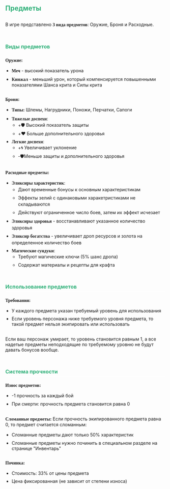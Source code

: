 ## Предметы

<div class=heading>

В игре представлено **3 вида предметов**: Оружие, Броня и Расходные.

</div>

### Виды предметов

<div class=block>

**Оружие:**
- **Меч** - высокий показатель урона
- **Кинжал** - меньший урон, который компенсируется повышенными показателями Шанса крита и Силы крита

</div>

<div class=block>

**Броня:**
- **Типы:** Шлемы, Нагрудники, Поножи, Перчатки, Сапоги
- **Тяжелые доспехи**:
  - +🛡️ Высокий показатель защиты
  - +❤️ Больше дополнительного здоровья
- **Легкие доспехи**:
  - +🌀 Увеличивает уклонение
  - -🛡️Меньше защиты и дополнительного здоровья

</div>

<div class=block>

**Расходные предметы:**
- **Эликсиры характеристик**:
  - Дают временные бонусы к основным характеристикам
  - Эффекты зелий с одинаковыми харакетристиками не складываются
  - Действуют ограниченное число боев, затем их эффект исчезает
- **Эликсиры здоровья** - восстанавливают указанное количество здоровья
- **Эликсир богатства** - увеличивает дроп ресурсов и золота на определенное количество боев
- **Магические сундуки**:
  - Требуют магические ключи (5% шанс дропа)
  - Содержат материалы и рецепты для крафта

</div>

### Использование предметов

<div class=block>

**Требования:**
- У каждого предмета указан требуемый уровень для использования
- Если уровень персонажа ниже требуемого уровня предмета, то такой предмет нельзя экипировать или использовать

</div>

Если ваш персонаж умирает, то уровень становится равным 1, а все надетые предметы неподходящие по требуемому уровню не будут давать бонусов вообще.


### Система прочности

<div class=block>

**Износ предметов:**
- -1 прочность за каждый бой
- При смерти: прочность предмета становится равна 0

</div>

<div class=block>

**Сломанные предметы:**
Если прочность экипированного предмета равна 0, то предмет считается сломанным:
- Сломанные предметы дают только 50% характеристик
- Сломанные предметы нужно починить в специальном разделе на странице "Инвентарь"

</div>

<div class=block>

**Починка:**
- Стоимость: 33% от цены предмета
- Цена фиксированная (не зависит от степени износа)

</div>

<style>
h2 {
  color: #32b17a;
  margin-bottom: 30px;
}

h3 {
  color: #32b17a;
  border-bottom: 1px solid white;
  padding-bottom: 5px;
  margin-bottom: 20px;
  margin-top: 50px;
}

strong {
  font-family: Bahnschrift;
}

ul {
  padding-left: 20px;
}

li:not(:last-child) {
  margin-bottom: 7px;
  line-height: 1.4;
}

p {
  margin-bottom: 10px;
}

.block {
  margin-bottom: 30px;
}

.heading {
  margin-bottom: 30px;
}

.simple-table {
  margin: 15px 0;
  overflow-x: auto;
}

.simple-table table {
  width: 100%;
  border-collapse: collapse;
}

.simple-table th, .simple-table td {
  padding: 12px;
  border: 1px solid #32b17a;
  text-align: left;
}
</style>